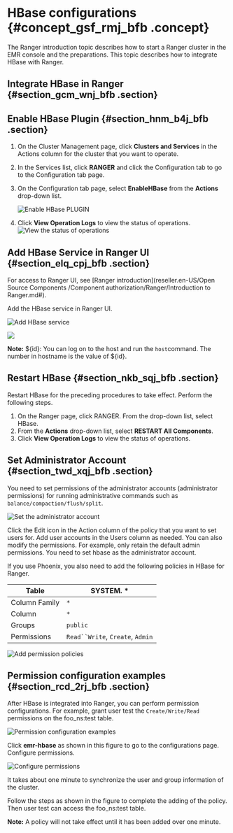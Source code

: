 # HBase configurations {#concept_gsf_rmj_bfb .concept}

The Ranger introduction topic describes how to start a Ranger cluster in the EMR console and the preparations. This topic describes how to integrate HBase with Ranger.

## Integrate HBase in Ranger {#section_gcm_wnj_bfb .section}

## Enable HBase Plugin {#section_hnm_b4j_bfb .section}

1.  On the Cluster Management page, click **Clusters and Services** in the Actions column for the cluster that you want to operate.
2.  In the Services list, click **RANGER** and click the Configuration tab to go to the Configuration tab page.
3.  On the Configuration tab page, select **EnableHBase** from the **Actions** drop-down list.

    ![Enable HBase PLUGIN](http://static-aliyun-doc.oss-cn-hangzhou.aliyuncs.com/assets/img/17951/155929466611513_en-US.png)

4.  Click **View Operation Logs** to view the status of operations.![View the status of operations](http://static-aliyun-doc.oss-cn-hangzhou.aliyuncs.com/assets/img/17951/155929466611514_en-US.png)

## Add HBase Service in Ranger UI {#section_elq_cpj_bfb .section}

For access to Ranger UI, see [Ranger introduction](reseller.en-US/Open Source Components /Component authorization/Ranger/Introduction to Ranger.md#).

Add the HBase service in Ranger UI.

![Add HBase service](http://static-aliyun-doc.oss-cn-hangzhou.aliyuncs.com/assets/img/17951/155929466711521_en-US.png)

![](http://static-aliyun-doc.oss-cn-hangzhou.aliyuncs.com/assets/img/17951/155929466711522_en-US.png)

**Note:** $\{id\}: You can log on to the host and run the `host`command. The number in hostname is the value of $\{id\}.

## Restart HBase {#section_nkb_sqj_bfb .section}

Restart HBase for the preceding procedures to take effect. Perform the following steps.

1.  On the Ranger page, click RANGER. From the drop-down list, select HBase.
2.  From the **Actions** drop-down list, select **RESTART All Components**.
3.  Click **View Operation Logs** to view the status of operations.

## Set Administrator Account {#section_twd_xqj_bfb .section}

You need to set permissions of the administrator accounts \(administrator permissions\) for running administrative commands such as `balance/compaction/flush/split`.

![Set the administrator account](http://static-aliyun-doc.oss-cn-hangzhou.aliyuncs.com/assets/img/17951/155929466711523_en-US.png)

Click the Edit icon in the Action column of the policy that you want to set users for. Add user accounts in the Users column as needed. You can also modify the permissions. For example, only retain the default admin permissions. You need to set hbase as the administrator account.

If you use Phoenix, you also need to add the following policies in HBase for Ranger.

|Table|SYSTEM. \*|
|-----|----------|
|Column Family|`*`|
|Column|`*`|
|Groups|`public`|
|Permissions|`Read``Write`, `Create`, `Admin`|

![Add permission policies](http://static-aliyun-doc.oss-cn-hangzhou.aliyuncs.com/assets/img/17951/155929466732580_en-US.png)

## Permission configuration examples {#section_rcd_2rj_bfb .section}

After HBase is integrated into Ranger, you can perform permission configurations. For example, grant user test the `Create/Write/Read` permissions on the foo\_ns:test table.

![Permission configuration examples](http://static-aliyun-doc.oss-cn-hangzhou.aliyuncs.com/assets/img/17951/155929466711524_en-US.png)

Click **emr-hbase** as shown in this figure to go to the configurations page. Configure permissions.

![Configure permissions](http://static-aliyun-doc.oss-cn-hangzhou.aliyuncs.com/assets/img/17951/155929466711525_en-US.png)

It takes about one minute to synchronize the user and group information of the cluster.

Follow the steps as shown in the figure to complete the adding of the policy. Then user test can access the foo\_ns:test table.

**Note:** A policy will not take effect until it has been added over one minute.

